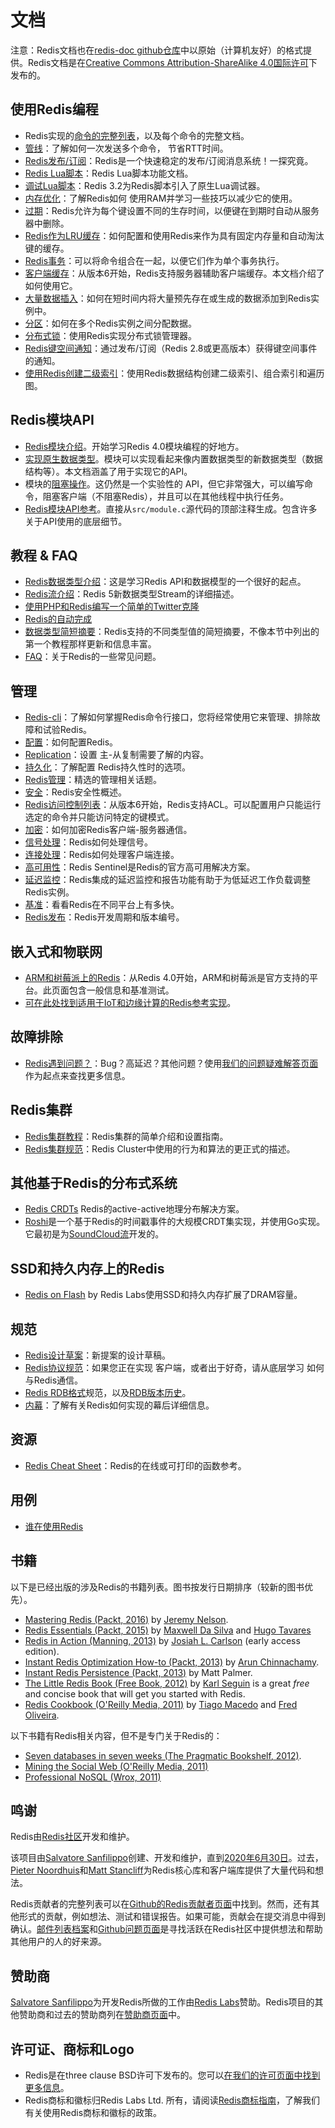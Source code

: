 文档
===

注意：Redis文档也在[redis-doc github仓库](http://github.com/redis/redis-doc)中以原始（计算机友好）的格式提供。Redis文档是在[Creative Commons Attribution-ShareAlike 4.0国际许可](https://creativecommons.org/licenses/by-sa/4.0/)下发布的。

使用Redis编程
---

* Redis实现的[命令的完整列表](https://redis.io/commands)，以及每个命令的完整文档。
* [管线](/topics/pipelining.md)：了解如何一次发送多个命令，
节省RTT时间。
* [Redis发布/订阅](topics/pubsub.md)：Redis是一个快速稳定的发布/订阅消息系统！一探究竟。
* [Redis Lua脚本](/commands/eval.md)：Redis Lua脚本功能文档。
* [调试Lua脚本](/topics/ldb.md)：Redis 3.2为Redis脚本引入了原生Lua调试器。
* [内存优化](/topics/memory-optimization.md)：了解Redis如何
使用RAM并学习一些技巧以减少它的使用。
* [过期](/commands/expire.md)：Redis允许为每个键设置不同的生存时间，以便键在到期时自动从服务器中删除。
* [Redis作为LRU缓存](/topics/lru-cache.md)：如何配置和使用Redis来作为具有固定内存量和自动淘汰键的缓存。
* [Redis事务](/topics/transactions.md)：可以将命令组合在一起，以便它们作为单个事务执行。
* [客户端缓存](/topics/client-side-caching.md)：从版本6开始，Redis支持服务器辅助客户端缓存。本文档介绍了如何使用它。
* [大量数据插入](/topics/mass-insert.md)：如何在短时间内将大量预先存在或生成的数据添加到Redis实例中。
* [分区](/topics/partitioning.md)：如何在多个Redis实例之间分配数据。
* [分布式锁](/topics/distlock.md)：使用Redis实现分布式锁管理器。
* [Redis键空间通知](/topics/notifications.md)：通过发布/订阅（Redis 2.8或更高版本）获得键空间事件的通知。
* [使用Redis创建二级索引](/topics/indexes.md)：使用Redis数据结构创建二级索引、组合索引和遍历图。

Redis模块API
---

* [Redis模块介绍](/topics/modules-intro.md)。开始学习Redis 4.0模块编程的好地方。
* [实现原生数据类型](/topics/modules-native-types.md)。模块可以实现看起来像内置数据类型的新数据类型（数据结构等）。本文档涵盖了用于实现它的API。
* 模块的[阻塞操作](topics/modules-blocking-ops.md)。这仍然是一个实验性的 API，但它非常强大，可以编写命令，阻塞客户端（不阻塞Redis），并且可以在其他线程中执行任务。
* [Redis模块API参考](topics/modules-api-ref.md)。直接从`src/module.c`源代码的顶部注释生成。包含许多关于API使用的底层细节。

教程 & FAQ
---

* [Redis数据类型介绍](/topics/data-types-intro.md)：这是学习Redis API和数据模型的一个很好的起点。
* [Redis流介绍](/topics/streams-intro.md)：Redis 5新数据类型Stream的详细描述。
* [使用PHP和Redis编写一个简单的Twitter克隆](/topics/twitter-clone.md)
* [Redis的自动完成](http://autocomplete.redis.io)
* [数据类型简短摘要](/topics/data-types.md)：Redis支持的不同类型值的简短摘要，不像本节中列出的第一个教程那样更新和信息丰富。
* [FAQ](/topics/faq.md)：关于Redis的一些常见问题。

管理
---
* [Redis-cli](/topics/rediscli.md)：了解如何掌握Redis命令行接口，您将经常使用它来管理、排除故障和试验Redis。
* [配置](/topics/config.md)：如何配置Redis。
* [Replication](/topics/replication.md)：设置
主-从复制需要了解的内容。
* [持久化](/topics/persistence.md)：了解配置
Redis持久性时的选项。
* [Redis管理](/topics/admin.md)：精选的管理相关话题。
* [安全](/topics/security.md)：Redis安全性概述。
* [Redis访问控制列表](/topics/acl.md)：从版本6开始，Redis支持ACL。可以配置用户只能运行选定的命令并只能访问特定的键模式。
* [加密](/topics/encryption.md)：如何加密Redis客户端-服务器通信。
* [信号处理](/topics/signals.md)：Redis如何处理信号。
* [连接处理](/topics/clients.md)：Redis如何处理客户端连接。
* [高可用性](/topics/sentinel.md)：Redis Sentinel是Redis的官方高可用解决方案。
* [延迟监控](/topics/latency-monitor.md)：Redis集成的延迟监控和报告功能有助于为低延迟工作负载调整Redis实例。
* [基准](/topics/benchmarks.md)：看看Redis在不同平台上有多快。
* [Redis发布](/topics/releases.md)：Redis开发周期和版本编号。

嵌入式和物联网
---

* [ARM和树莓派上的Redis](/topics/ARM.md)：从Redis 4.0开始，ARM和树莓派是官方支持的平台。此页面包含一般信息和基准测试。
* [可在此处找到适用于IoT和边缘计算的Redis参考实现](https://redislabs.com/redis-enterprise/redis-edge/)。

故障排除
---

* [Redis遇到问题？](/topics/problems.md)：Bug？高延迟？其他问题？使用[我们的问题疑难解答页面](/topics/problems.md)作为起点来查找更多信息。

Redis集群
---

* [Redis集群教程](/topics/cluster-tutorial.md)：Redis集群的简单介绍和设置指南。
* [Redis集群规范](/topics/cluster-spec.md)：Redis Cluster中使用的行为和算法的更正式的描述。

其他基于Redis的分布式系统
---

* [Redis CRDTs](https://redislabs.com/redis-enterprise/technology/active-active-geo-distribution/) Redis的active-active地理分布解决方案。
* [Roshi](https://github.com/soundcloud/roshi)是一个基于Redis的时间戳事件的大规模CRDT集实现，并使用Go实现。它最初是为[SoundCloud流](http://developers.soundcloud.com/blog/roshi-a-crdt-system-for-timestamped-events)开发的。

SSD和持久内存上的Redis
---

* [Redis on Flash](https://redislabs.com/redis-enterprise/technology/redis-on-flash/) by Redis Labs使用SSD和持久内存扩展了DRAM容量。

规范
---

* [Redis设计草案](/topics/rdd.md)：新提案的设计草稿。
* [Redis协议规范](/topics/protocol.md)：如果您正在实现
客户端，或者出于好奇，请从底层学习
如何与Redis通信。
* [Redis RDB格式](https://github.com/sripathikrishnan/redis-rdb-tools/wiki/Redis-RDB-Dump-File-Format)规范，以及[RDB版本历史](https://github.com/sripathikrishnan/redis-rdb-tools/blob/master/docs/RDB_Version_History.textile)。
* [内幕](/topics/internals.md)：了解有关Redis如何实现的幕后详细信息。

资源
---

* [Redis Cheat Sheet](http://www.cheatography.com/tasjaevan/cheat-sheets/redis/)：Redis的在线或可打印的函数参考。

用例
---
* [谁在使用Redis](/topics/whos-using-redis.md)

书籍
---

以下是已经出版的涉及Redis的书籍列表。图书按发行日期排序（较新的图书优先）。

* [Mastering Redis (Packt, 2016)](https://www.packtpub.com/big-data-and-business-intelligence/mastering-redis) by [Jeremy Nelson](https://www.packtpub.com/books/info/authors/jeremy-nelson).
* [Redis Essentials (Packt, 2015)](http://www.amazon.com/Redis-Essentials-Maxwell-Dayvson-Silva-ebook/dp/B00ZXFCFLO) by [Maxwell Da Silva](http://twitter.com/dayvson) and [Hugo Tavares](https://twitter.com/hltbra)
* [Redis in Action (Manning, 2013)](http://www.manning.com/carlson/) by [Josiah L. Carlson](http://twitter.com/dr_josiah) (early access edition).
* [Instant Redis Optimization How-to (Packt, 2013)](http://www.packtpub.com/redis-optimization-how-to/book) by [Arun Chinnachamy](http://twitter.com/ArunChinnachamy).
* [Instant Redis Persistence (Packt, 2013)](http://www.packtpub.com/redis-persistence/book) by Matt Palmer.
* [The Little Redis Book (Free Book, 2012)](http://openmymind.net/2012/1/23/The-Little-Redis-Book/) by [Karl Seguin](http://twitter.com/karlseguin) is a great *free* and concise book that will get you started with Redis.
* [Redis Cookbook (O'Reilly Media, 2011)](http://shop.oreilly.com/product/0636920020127.do) by [Tiago Macedo](http://twitter.com/tmacedo) and [Fred Oliveira](http://twitter.com/f).

以下书籍有Redis相关内容，但不是专门关于Redis的：

* [Seven databases in seven weeks (The Pragmatic Bookshelf, 2012)](http://pragprog.com/book/rwdata/seven-databases-in-seven-weeks).
* [Mining the Social Web (O'Reilly Media, 2011)](http://shop.oreilly.com/product/0636920010203.do)
* [Professional NoSQL (Wrox, 2011)](http://www.wrox.com/WileyCDA/WroxTitle/Professional-NoSQL.productCd-047094224X.html)

鸣谢
---

Redis由[Redis社区](/community.md)开发和维护。

该项目由[Salvatore Sanfilippo](http://twitter.com/antirez)创建、开发和维护，直到[2020年6月30日](http://antirez.com/news/133)。过去，[Pieter Noordhuis](http://twitter.com/pnoordhuis)和[Matt Stancliff](https://matt.sh)为Redis核心库和客户端库提供了大量代码和想法。

Redis贡献者的完整列表可以在[Github的Redis贡献者页面](https://github.com/redis/redis/graphs/contributors)中找到。然而，还有其他形式的贡献，例如想法、测试和错误报告。如果可能，贡献会在提交消息中得到确认。[邮件列表档案](http://groups.google.com/group/redis-db)和[Github问题页面](https://github.com/redis/redis/issues)是寻找活跃在Redis社区中提供想法和帮助其他用户的人的好来源。

赞助商
---

[Salvatore Sanfilippo](http://antirez.com)为开发Redis所做的工作由[Redis Labs](http://redislabs.com)赞助。Redis项目的其他赞助商和过去的赞助商列在[赞助商页面](/topics/sponsors.md)中。

许可证、商标和Logo
---

* Redis是在three clause BSD许可下发布的。您可以[在我们的许可页面中找到更多信息](/topics/license.md)。
* Redis商标和徽标归Redis Labs Ltd. 所有，请阅读[Redis商标指南](/topics/trademark.md)，了解我们有关使用Redis商标和徽标的政策。
